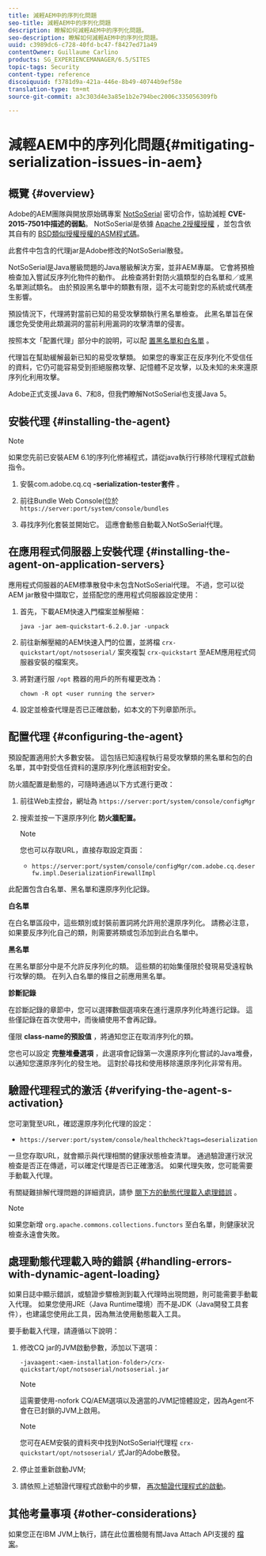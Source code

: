 ```yaml
---
title: 減輕AEM中的序列化問題
seo-title: 減輕AEM中的序列化問題
description: 瞭解如何減輕AEM中的序列化問題。
seo-description: 瞭解如何減輕AEM中的序列化問題。
uuid: c3989dc6-c728-40fd-bc47-f8427ed71a49
contentOwner: Guillaume Carlino
products: SG_EXPERIENCEMANAGER/6.5/SITES
topic-tags: Security
content-type: reference
discoiquuid: f3781d9a-421a-446e-8b49-40744b9ef58e
translation-type: tm+mt
source-git-commit: a3c303d4e3a85e1b2e794bec2006c335056309fb

---
```



# 減輕AEM中的序列化問題{#mitigating-serialization-issues-in-aem}

## 概覽 {#overview}

Adobe的AEM團隊與開放原始碼專案 [NotSoSerial](https://github.com/kantega/notsoserial) 密切合作，協助減輕 **CVE-2015-7501中描述的弱點**。 NotSoSerial是依據 [Apache 2授權授權](https://www.apache.org/licenses/LICENSE-2.0) ，並包含依其自有的 [BSD類似授權授權的ASM程式碼](https://asm.ow2.org/license.html)。

此套件中包含的代理jar是Adobe修改的NotSoSerial散發。

NotSoSerial是Java層級問題的Java層級解決方案，並非AEM專屬。 它會將預檢檢查加入嘗試反序列化物件的動作。 此檢查將針對防火牆類型的白名單和／或黑名單測試類名。 由於預設黑名單中的類數有限，這不太可能對您的系統或代碼產生影響。

預設情況下，代理將對當前已知的易受攻擊類執行黑名單檢查。 此黑名單旨在保護您免受使用此類漏洞的當前利用漏洞的攻擊清單的侵害。

按照本文「配置代理」部分中的說明，可以配 [置黑名單和白名單](/help/sites-administering/mitigating-serialization-issues.md#configuring-the-agent) 。

代理旨在幫助緩解最新已知的易受攻擊類。 如果您的專案正在反序列化不受信任的資料，它仍可能容易受到拒絕服務攻擊、記憶體不足攻擊，以及未知的未來還原序列化利用攻擊。

Adobe正式支援Java 6、7和8，但我們瞭解NotSoSerial也支援Java 5。

## 安裝代理 {#installing-the-agent}

>[!NOTE]
>
>如果您先前已安裝AEM 6.1的序列化修補程式，請從java執行行移除代理程式啟動指令。

1. 安裝com.adobe.cq.cq **-serialization-tester套件** 。

1. 前往Bundle Web Console(位於 `https://server:port/system/console/bundles`
1. 尋找序列化套裝並開始它。 這應會動態自動載入NotSoSerial代理。

## 在應用程式伺服器上安裝代理 {#installing-the-agent-on-application-servers}

應用程式伺服器的AEM標準散發中未包含NotSoSerial代理。 不過，您可以從AEM jar散發中擷取它，並搭配您的應用程式伺服器設定使用：

1. 首先，下載AEM快速入門檔案並解壓縮：

   ```shell
   java -jar aem-quickstart-6.2.0.jar -unpack
   ```

1. 前往新解壓縮的AEM快速入門的位置，並將檔 `crx-quickstart/opt/notsoserial/` 案夾複製 `crx-quickstart` 至AEM應用程式伺服器安裝的檔案夾。

1. 將對運行服 `/opt` 務器的用戶的所有權更改為：

   ```shell
   chown -R opt <user running the server>
   ```

1. 設定並檢查代理是否已正確啟動，如本文的下列章節所示。

## 配置代理 {#configuring-the-agent}

預設配置適用於大多數安裝。 這包括已知遠程執行易受攻擊類的黑名單和包的白名單，其中對受信任資料的還原序列化應該相對安全。

防火牆配置是動態的，可隨時通過以下方式進行更改：

1. 前往Web主控台，網址為 `https://server:port/system/console/configMgr`
1. 搜索並按一下還原序列化 **防火牆配置。**

   >[!NOTE]
   >
   >您也可以存取URL，直接存取設定頁面：
   >
   >* `https://server:port/system/console/configMgr/com.adobe.cq.deserfw.impl.DeserializationFirewallImpl`


此配置包含白名單、黑名單和還原序列化記錄。

**白名單**

在白名單區段中，這些類別或封裝前置詞將允許用於還原序列化。 請務必注意，如果要反序列化自己的類，則需要將類或包添加到此白名單中。

**黑名單**

在黑名單部分中是不允許反序列化的類。 這些類的初始集僅限於發現易受遠程執行攻擊的類。 在列入白名單的條目之前應用黑名單。

**診斷記錄**

在診斷記錄的章節中，您可以選擇數個選項來在進行還原序列化時進行記錄。 這些僅記錄在首次使用中，而後續使用不會再記錄。

僅限 **class-name的預設值** ，將通知您正在取消序列化的類。

您也可以設定 **完整堆疊選項** ，此選項會記錄第一次還原序列化嘗試的Java堆疊，以通知您還原序列化的發生地。 這對於尋找和使用移除還原序列化非常有用。

## 驗證代理程式的激活 {#verifying-the-agent-s-activation}

您可瀏覽至URL，確認還原序列化代理的設定：

* `https://server:port/system/console/healthcheck?tags=deserialization`

一旦您存取URL，就會顯示與代理相關的健康狀態檢查清單。 通過驗證運行狀況檢查是否正在傳遞，可以確定代理是否已正確激活。 如果代理失敗，您可能需要手動載入代理。

有關疑難排解代理問題的詳細資訊，請參 [閱下方的動態代理載入處理錯誤](#handling-errors-with-dynamic-agent-loading) 。

>[!NOTE]
>
>如果您新增 `org.apache.commons.collections.functors` 至白名單，則健康狀況檢查永遠會失敗。

## 處理動態代理載入時的錯誤 {#handling-errors-with-dynamic-agent-loading}

如果日誌中顯示錯誤，或驗證步驟檢測到載入代理時出現問題，則可能需要手動載入代理。 如果您使用JRE（Java Runtime環境）而不是JDK（Java開發工具套件），也建議您使用此工具，因為無法使用動態載入工具。

要手動載入代理，請遵循以下說明：

1. 修改CQ jar的JVM啟動參數，添加以下選項：

   ```shell
   -javaagent:<aem-installation-folder>/crx-quickstart/opt/notsoserial/notsoserial.jar
   ```

   >[!NOTE]
   >
   >這需要使用-nofork CQ/AEM選項以及適當的JVM記憶體設定，因為Agent不會在已封鎖的JVM上啟用。

   >[!NOTE]
   >
   >您可在AEM安裝的資料夾中找到NotSoSerial代理程 `crx-quickstart/opt/notsoserial/` 式Jar的Adobe散發。

1. 停止並重新啟動JVM;

1. 請依照上述驗證代理程式啟動中的步驟， [再次驗證代理程式的啟動](/help/sites-administering/mitigating-serialization-issues.md#verifying-the-agent-s-activation)。

## 其他考量事項 {#other-considerations}

如果您正在IBM JVM上執行，請在此位置檢閱有關Java Attach API支援的 [檔案](https://www.ibm.com/support/knowledgecenter/SSSTCZ_2.0.0/com.ibm.rt.doc.20/user/attachapi.html)。

